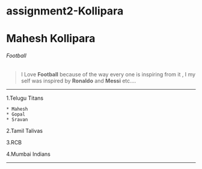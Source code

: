 # assignment2-Kollipara

# Mahesh Kollipara
###### Football
> I Love **Football** because of the way every one is inspiring from it , I my self was inspired by **Ronaldo** and **Messi** etc.... 
---

1.Telugu Titans

    * Mahesh
    * Gopal
    * Sravan


2.Tamil Talivas


3.RCB


4.Mumbai Indians

---
 
